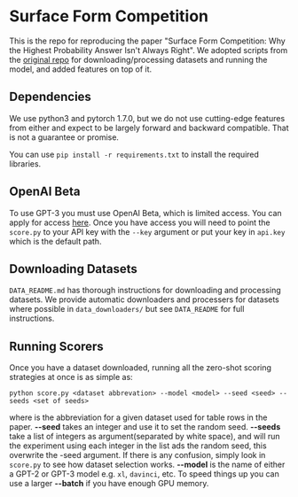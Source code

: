 # Surface Form Competition

This is the repo for reproducing the paper "Surface Form Competition: Why the Highest Probability Answer Isn't Always Right". We adopted scripts from the [original repo](https://peterwestuw.github.io/surface-form-competition-project/) for downloading/processing datasets and running the model, and added features on top of it.

## Dependencies
We use python3 and pytorch 1.7.0, but we do not use cutting-edge features from either and expect to be largely forward and backward compatible. That is not a guarantee or promise.

You can use `pip install -r requirements.txt` to install the required libraries.

## OpenAI Beta
To use GPT-3 you must use OpenAI Beta, which is limited access. You can apply for access [here](https://beta.openai.com/). Once you have access you will need to point the `score.py` to your API key with the `--key` argument or put your key in `api.key` which is the default path. 

## Downloading Datasets

`DATA_README.md` has thorough instructions for downloading and processing datasets. We provide automatic downloaders and processers for datasets where possible in `data_downloaders/` but see `DATA_README` for full instructions.

## Running Scorers
Once you have a dataset downloaded, running all the zero-shot scoring strategies at once is as simple as:

```
python score.py <dataset abbrevation> --model <model> --seed <seed> --seeds <set of seeds>
```

where **<dataset-abbreviation>** is the abbreviation for a given dataset used for table rows in the paper. **--seed** takes an integer and use it to set the random seed. **--seeds** take a list of integers as argument(separated by white space), and will run the experiment using each integer in the list ads the random seed, this overwrite the -seed argument. If there is any confusion, simply look in `score.py` to see how dataset selection works. **--model** is the name of either a GPT-2 or GPT-3 model e.g. `xl`, `davinci`, etc. To speed things up you can use a larger **--batch** if you have enough GPU memory. 
